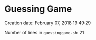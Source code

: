 # Guessing Game
Creation date:
February 07, 2018 19:49:29

Number of lines in `guessinggame.sh`:
21
